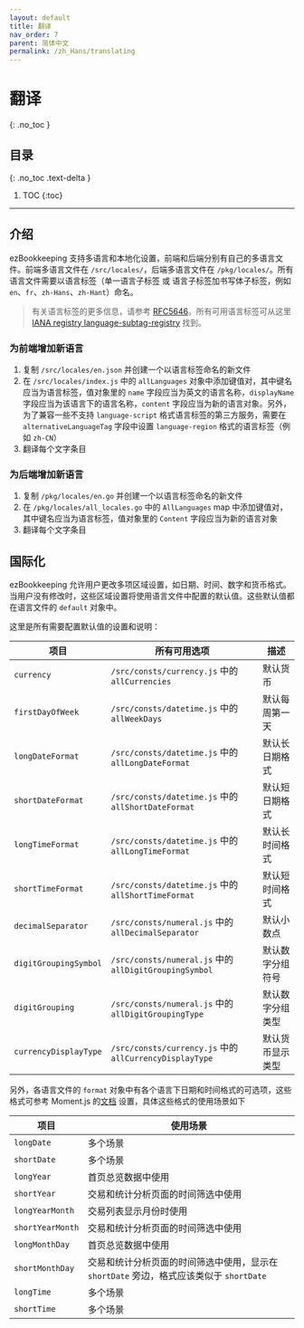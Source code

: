 ```yaml
---
layout: default
title: 翻译
nav_order: 7
parent: 简体中文
permalink: /zh_Hans/translating
---
```


# 翻译
{: .no_toc }

## 目录
{: .no_toc .text-delta }

1. TOC
{:toc}

---

## 介绍

ezBookkeeping 支持多语言和本地化设置，前端和后端分别有自己的多语言文件。前端多语言文件在 `/src/locales/`，后端多语言文件在 `/pkg/locales/`。所有语言文件需要以语言标签（单一语言子标签 或 语言子标签加书写体子标签，例如 `en`、`fr`、`zh-Hans`、`zh-Hant`）命名。

> 有关语言标签的更多信息，请参考 [RFC56​​46](https://www.rfc-editor.org/rfc/rfc5646.html)。所有可用语言标签可从这里 [IANA registry language-subtag-registry](https://www.iana.org/assignments/language-subtag-registry/language-subtag-registry) 找到。

### 为前端增加新语言

1. 复制 `/src/locales/en.json` 并创建一个以语言标签命名的新文件
2. 在 `/src/locales/index.js` 中的 `allLanguages` 对象中添加键值对，其中键名应当为语言标签，值对象里的 `name` 字段应当为英文的语言名称，`displayName` 字段应当为该语言下的语言名称，`content` 字段应当为新的语言对象。另外，为了兼容一些不支持 `language-script` 格式语言标签的第三方服务，需要在 `alternativeLanguageTag` 字段中设置 `language-region` 格式的语言标签（例如 `zh-CN`）
3. 翻译每个文字条目

### 为后端增加新语言

1. 复制 `/pkg/locales/en.go` 并创建一个以语言标签命名的新文件
2. 在 `/pkg/locales/all_locales.go` 中的 `AllLanguages` map 中添加键值对，其中键名应当为语言标签，值对象里的 `Content` 字段应当为新的语言对象
3. 翻译每个文字条目

## 国际化

ezBookkeeping 允许用户更改多项区域设置，如日期、时间、数字和货币格式。当用户没有修改时，这些区域设置将使用语言文件中配置的默认值。这些默认值都在语言文件的 `default` 对象中。

这里是所有需要配置默认值的设置和说明：

| 项目 | 所有可用选项 | 描述 |
| --- | --- | --- |
| `currency` | `/src/consts/currency.js` 中的 `allCurrencies` | 默认货币 |
| `firstDayOfWeek` | `/src/consts/datetime.js` 中的 `allWeekDays` | 默认每周第一天 |
| `longDateFormat` | `/src/consts/datetime.js` 中的 `allLongDateFormat` | 默认长日期格式 |
| `shortDateFormat` | `/src/consts/datetime.js` 中的 `allShortDateFormat` | 默认短日期格式 |
| `longTimeFormat` | `/src/consts/datetime.js` 中的 `allLongTimeFormat` | 默认长时间格式 |
| `shortTimeFormat` | `/src/consts/datetime.js` 中的 `allShortTimeFormat` | 默认短时间格式 |
| `decimalSeparator` | `/src/consts/numeral.js` 中的 `allDecimalSeparator` | 默认小数点 |
| `digitGroupingSymbol` | `/src/consts/numeral.js` 中的 `allDigitGroupingSymbol` | 默认数字分组符号 |
| `digitGrouping` | `/src/consts/numeral.js` 中的 `allDigitGroupingType` | 默认数字分组类型 |
| `currencyDisplayType` | `/src/consts/currency.js` 中的 `allCurrencyDisplayType` | 默认货币显示类型 |

另外，各语言文件的 `format` 对象中有各个语言下日期和时间格式的可选项，这些格式可参考 Moment.js 的[文档](https://momentjs.com/docs/#/displaying/) 设置，具体这些格式的使用场景如下

| 项目 | 使用场景 |
| --- | --- |
| `longDate` | 多个场景 |
| `shortDate` | 多个场景 |
| `longYear` | 首页总览数据中使用 |
| `shortYear` | 交易和统计分析页面的时间筛选中使用 |
| `longYearMonth` | 交易列表显示月份时使用 |
| `shortYearMonth` | 交易和统计分析页面的时间筛选中使用 |
| `longMonthDay` | 首页总览数据中使用 |
| `shortMonthDay` | 交易和统计分析页面的时间筛选中使用，显示在 `shortDate` 旁边，格式应该类似于 `shortDate` |
| `longTime` | 多个场景 |
| `shortTime` | 多个场景 |
